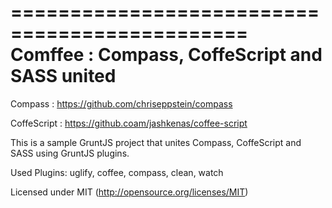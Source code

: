 ==============================================
Comffee : Compass, CoffeScript and SASS united
==============================================

Compass : https://github.com/chriseppstein/compass

CoffeScript : https://github.coam/jashkenas/coffee-script


This is a sample GruntJS project that unites Compass, CoffeScript and SASS using GruntJS plugins.

Used Plugins: uglify, coffee, compass, clean, watch


Licensed under MIT (http://opensource.org/licenses/MIT)